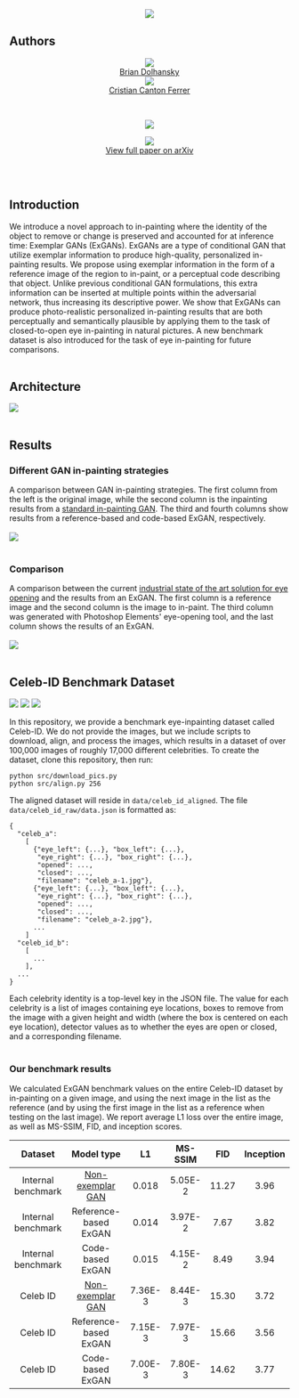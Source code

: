 <div class="banner_img center">
<!--<div style="background-image:url('https://raw.githubusercontent.com/bdol/exemplar_gans/master/img/celeb_banner.png'); ?>);"></div>-->
<center>
 <img src="https://raw.githubusercontent.com/bdol/exemplar_gans/master/img/celeb_banner.png">
</center>
</div>

## Authors
<div style="text-align:center">
<div class="author">
    <a href="http://briandolhansky.com" target="_blank">
      <div class="authorphoto"><img src="https://static1.squarespace.com/static/51d342a0e4b0290bcc56387d/t/5a25a353e2c48393e585aae9/1512416083021/me.jpg"></div>
      <div>Brian Dolhansky</div>
    </a>
</div>
<div class="author">
    <a href="https://www.linkedin.com/in/cristiancanton" target="_blank">
      <div class="authorphoto"><img src="https://raw.githubusercontent.com/bdol/exemplar_gans/master/img/CristianCara315x315.jpg"></div>
      <div>Cristian Canton Ferrer</div>
    </a>
</div>
</div>


 <center><img src="https://raw.githubusercontent.com/bdol/exemplar_gans/master/img/facebook-logo.jpg"></center>

<center>
 <a href="https://arxiv.org/abs/1712.03999">
     <img src="https://raw.githubusercontent.com/bdol/exemplar_gans/master/img/paper_screenshot.png">
  </a>
</center>

<center>
  <a href="https://arxiv.org/abs/1712.03999">View full paper on arXiv</a>
</center>
 
<br><br>

## Introduction

We introduce a novel approach to in-painting where the identity of the object to remove or change is preserved and accounted for at inference time: Exemplar GANs (ExGANs). ExGANs are a type of conditional GAN that utilize exemplar information to produce high-quality, personalized in-painting results. We propose using exemplar information in the form of a reference image of the region to in-paint, or a perceptual code describing that object. Unlike previous conditional GAN formulations, this extra information can be inserted at multiple points within the adversarial network, thus increasing its descriptive power. We show that ExGANs can produce photo-realistic personalized in-painting results that are both perceptually and semantically plausible by applying them to the task of closed-to-open eye in-painting in natural pictures. A new benchmark dataset is also introduced for the task of eye in-painting for future comparisons.
<br><br>

## Architecture
![](img/arch.png)
<br><br>

## Results
### Different GAN in-painting strategies
A comparison between GAN in-painting strategies. The first column from the left is the original image, while the second column is the inpainting results from a [standard in-painting GAN](http://hi.cs.waseda.ac.jp/~iizuka/projects/completion/en/). The third and fourth columns show results from a reference-based and code-based ExGAN, respectively.
<br><br>
![](img/m_compare.png)
<br><br>

### Comparison
A comparison between the current [industrial state of the art solution for eye opening](https://www.google.com/search?q=photoshop+elements) and the results from an ExGAN. The first column is a reference image and the second column is the image to in-paint. The third column was generated with Photoshop Elements' eye-opening tool, and the last column shows the results of an ExGAN.
<br><br>
![](img/ours_v_patch_full.png)
<br><br>

## Celeb-ID Benchmark Dataset
![](img/celeb_id_2.jpg) ![](img/celeb_id_3.jpg) ![](img/celeb_id_4.jpg)

In this repository, we provide a benchmark eye-inpainting dataset called Celeb-ID. We do not provide the images, but we include scripts to download, align, and process the images, which results in a dataset of over 100,000 images of roughly 17,000 different celebrities. To create the dataset, clone this repository, then run:

```
python src/download_pics.py
python src/align.py 256
```

The aligned dataset will reside in `data/celeb_id_aligned`. The file `data/celeb_id_raw/data.json` is formatted as:

```
{
  "celeb_a":
    [
      {"eye_left": {...}, "box_left": {...}, 
       "eye_right": {...}, "box_right": {...}, 
       "opened": ..., 
       "closed": ..., 
       "filename": "celeb_a-1.jpg"},
      {"eye_left": {...}, "box_left": {...}, 
       "eye_right": {...}, "box_right": {...}, 
       "opened": ..., 
       "closed": ..., 
       "filename": "celeb_a-2.jpg"},
      ...
    ]
  "celeb_id_b":
    [
      ...
    ],
  ...
}

```

Each celebrity identity is a top-level key in the JSON file. The value for each celebrity is a list of images containing eye locations, boxes to remove from the image with a given height and width (where the box is centered on each eye location), detector values as to whether the eyes are open or closed, and a corresponding filename.
<br><br>

### Our benchmark results
We calculated ExGAN benchmark values on the entire Celeb-ID dataset by in-painting on a given image, and using the next image in the list as the reference (and by using the first image in the list as a reference when testing on the last image). We report average L1 loss over the entire image, as well as MS-SSIM, FID, and inception scores.

| Dataset | Model type | L1 | MS-SSIM | FID | Inception |
|:---:|:---:|:---:|:---:|:---:|:---:|
|Internal benchmark | [Non-exemplar GAN](http://hi.cs.waseda.ac.jp/~iizuka/projects/completion/) |0.018| 5.05E-2 | 11.27 | 3.96 |
|Internal benchmark | Reference-based ExGAN |0.014| 3.97E-2 | 7.67 | 3.82 |
|Internal benchmark | Code-based ExGAN |0.015| 4.15E-2 | 8.49 | 3.94 |
|Celeb ID | [Non-exemplar GAN](http://hi.cs.waseda.ac.jp/~iizuka/projects/completion/) | 7.36E-3 | 8.44E-3 | 15.30 | 3.72 |
|Celeb ID | Reference-based ExGAN | 7.15E-3 | 7.97E-3 | 15.66 | 3.56 |
|Celeb ID | Code-based ExGAN | 7.00E-3 | 7.80E-3 | 14.62 | 3.77 |

